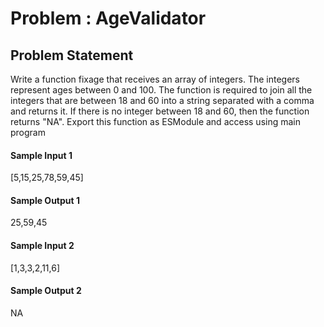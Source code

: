 # Problem : AgeValidator

## Problem Statement

Write a function fixage that receives an array of integers. The integers represent ages between 0 and 100. The function is required to join all the integers that are between 18 and 60 into a string separated with a comma and returns it. If there is no integer between 18 and 60, then the function returns "NA". Export this function as ESModule and access using main program

#### Sample Input 1
[5,15,25,78,59,45]
#### Sample Output 1
25,59,45

#### Sample Input 2
[1,3,3,2,11,6]
#### Sample Output 2
 NA

